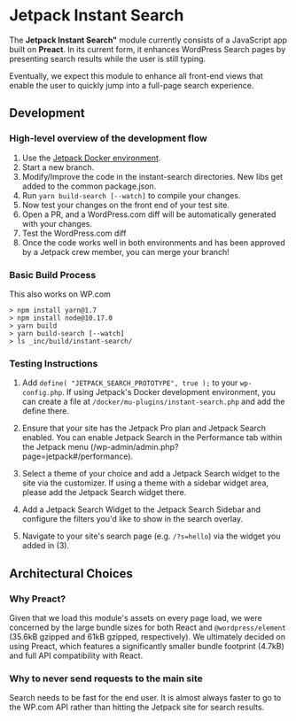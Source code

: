 # Jetpack Instant Search

The **Jetpack Instant Search"** module currently consists of a JavaScript app built on **Preact**. In its current form, it enhances WordPress Search pages by presenting search results while the user is still typing.

Eventually, we expect this module to enhance all front-end views that enable the user to quickly jump into a full-page search experience.

## Development

### High-level overview of the development flow

1. Use the [Jetpack Docker environment](https://github.com/Automattic/jetpack/tree/master/docker#readme).
2. Start a new branch.
3. Modify/Improve the code in the instant-search directories. New libs get added to the common package.json.
4. Run `yarn build-search [--watch]` to compile your changes.
5. Now test your changes on the front end of your test site.
6. Open a PR, and a WordPress.com diff will be automatically generated with your changes.
7. Test the WordPress.com diff
8. Once the code works well in both environments and has been approved by a Jetpack crew member, you can merge your branch!

### Basic Build Process

This also works on WP.com

```
> npm install yarn@1.7
> npm install node@10.17.0
> yarn build
> yarn build-search [--watch]
> ls _inc/build/instant-search/
```

### Testing Instructions

1. Add `define( "JETPACK_SEARCH_PROTOTYPE", true );` to your `wp-config.php`. If using Jetpack's Docker development environment, you can create a file at `/docker/mu-plugins/instant-search.php` and add the define there.

2. Ensure that your site has the Jetpack Pro plan and Jetpack Search enabled. You can enable Jetpack Search in the Performance tab within the Jetpack menu (/wp-admin/admin.php?page=jetpack#/performance).

3. Select a theme of your choice and add a Jetpack Search widget to the site via the customizer. If using a theme with a sidebar widget area, please add the Jetpack Search widget there.

4. Add a Jetpack Search Widget to the Jetpack Search Sidebar and configure the filters you'd like to show in the search overlay.

5. Navigate to your site's search page (e.g. `/?s=hello`) via the widget you added in (3).

## Architectural Choices

### Why Preact?

Given that we load this module's assets on every page load, we were concerned by the large bundle sizes for both React and `@wordpress/element` (35.6kB gzipped and 61kB gzipped, respectively). We ultimately decided on using Preact, which features a significantly smaller bundle footprint (4.7kB) and full API compatibility with React.

### Why to never send requests to the main site

Search needs to be fast for the end user. It is almost always faster to go to the WP.com API rather than hitting the Jetpack site for search results.
